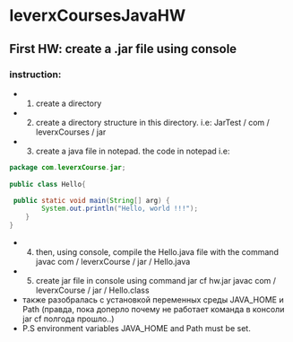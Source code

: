 # leverxCoursesJavaHW
## First HW: create a .jar file using console
### instruction:
- 1. create a directory
- 2. create a directory structure in this directory. i.e: JarTest / com / leverxCourses / jar
- 3. create a java file in notepad. the code in notepad i.e:
```java
package com.leverxCourse.jar;
 
public class Hello{

 public static void main(String[] arg) {
        System.out.println("Hello, world !!!");
    }
}
```
- 4. then, using console, compile the Hello.java file with the command javac com / leverxCourse / jar / Hello.java
- 5. create jar file in console using command jar cf hw.jar javac com / leverxCourse / jar / Hello.class 
- также разобралась с установкой переменных среды JAVA_HOME и Path (правда, пока доперло почему не работает команда в консоли jar cf полгода прошло..)
- P.S environment variables JAVA_HOME and Path must be set.
